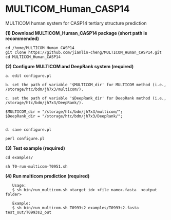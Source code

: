 # MULTICOM_Human_CASP14
MULTICOM human system for CASP14 tertiary structure prediction


**(1) Download MULTICOM_Human_CASP14 package (short path is recommended)**

```
cd /home/MULTICOM_Human_CASP14
git clone https://github.com/jianlin-cheng/MULTICOM_Human_CASP14.git
cd MULTICOM_Human_CASP14
```


**(2) Configure MULTICOM and DeepRank system (required)**

```
a. edit configure.pl

b. set the path of variable '$MULTICOM_dir' for MULTICOM method (i.e., /storage/htc/bdm/jh7x3/multicom/).

c. set the path of variable '$DeepRank_dir' for DeepRank method (i.e., /storage/htc/bdm/jh7x3/DeepRank/).

$MULTICOM_dir = "/storage/htc/bdm/jh7x3/multicom/";
$DeepRank_dir = "/storage/htc/bdm/jh7x3/DeepRank/";


d. save configure.pl

perl configure.pl
```


**(3) Test example (required)**

```
cd examples/

sh T0-run-multicom-T0951.sh
```


**(4) Run multicom prediction (required)**

```
   Usage:
   $ sh bin/run_multicom.sh <target id> <file name>.fasta  <output folder>

   Example:
   $ sh bin/run_multicom.sh T0993s2 examples/T0993s2.fasta test_out/T0993s2_out
```
